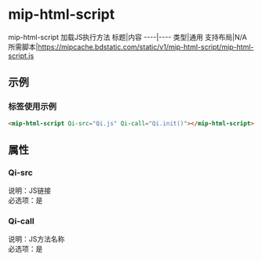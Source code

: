# mip-html-script
mip-html-script 加载JS执行方法
标题|内容
----|----
类型|通用
支持布局|N/A
所需脚本|https://mipcache.bdstatic.com/static/v1/mip-html-script/mip-html-script.js   

## 示例

### 标签使用示例
```html
<mip-html-script Qi-src="Qi.js" Qi-call="Qi.init()"></mip-html-script>
```

## 属性

### Qi-src

说明：JS链接  
必选项：是  

### Qi-call

说明：JS方法名称  
必选项：是  

